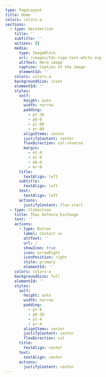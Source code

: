 ```yaml
---
type: PageLayout
title: Home
colors: colors-a
sections:
  - type: HeroSection
    title: ''
    subtitle: ''
    actions: []
    media:
      type: ImageBlock
      url: /images/tdx-logo-test-white.svg
      altText: Hero image
      caption: Caption of the image
      elementId: ''
    colors: colors-a
    backgroundSize: inset
    elementId: ''
    styles:
      self:
        height: auto
        width: narrow
        padding:
          - pt-36
          - pb-0
          - pl-80
          - pr-80
        alignItems: center
        justifyContent: center
        flexDirection: col-reverse
        margin:
          - mt-0
          - ml-0
          - mb-0
          - mr-0
      title:
        textAlign: left
      subtitle:
        textAlign: left
      text:
        textAlign: left
      actions:
        justifyContent: flex-start
  - type: CtaSection
    title: Thai Defence Exchange
    text: ''
    actions:
      - type: Button
        label: Contact us
        altText: ''
        url: /
        showIcon: true
        icon: arrowRight
        iconPosition: right
        style: primary
        elementId: ''
    colors: colors-a
    backgroundSize: full
    elementId: ''
    styles:
      self:
        height: auto
        width: narrow
        padding:
          - pt-0
          - pb-20
          - pl-4
          - pr-4
        alignItems: center
        justifyContent: center
        flexDirection: col
      title:
        textAlign: center
      text:
        textAlign: center
      actions:
        justifyContent: center
---
```

